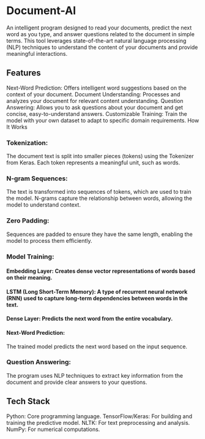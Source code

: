 # Document-AI
An intelligent program designed to read your documents, predict the next word as you type, and answer questions related to the document in simple terms. This tool leverages state-of-the-art natural language processing (NLP) techniques to understand the content of your documents and provide meaningful interactions.

## Features
Next-Word Prediction: Offers intelligent word suggestions based on the context of your document.
Document Understanding: Processes and analyzes your document for relevant content understanding.
Question Answering: Allows you to ask questions about your document and get concise, easy-to-understand answers.
Customizable Training: Train the model with your own dataset to adapt to specific domain requirements.
How It Works
### Tokenization:
The document text is split into smaller pieces (tokens) using the Tokenizer from Keras. Each token represents a meaningful unit, such as words.

### N-gram Sequences:
The text is transformed into sequences of tokens, which are used to train the model. N-grams capture the relationship between words, allowing the model to understand context.

### Zero Padding:
Sequences are padded to ensure they have the same length, enabling the model to process them efficiently.

### Model Training:

#### Embedding Layer: Creates dense vector representations of words based on their meaning.
#### LSTM (Long Short-Term Memory): A type of recurrent neural network (RNN) used to capture long-term dependencies between words in the text.
#### Dense Layer: Predicts the next word from the entire vocabulary.
#### Next-Word Prediction:
The trained model predicts the next word based on the input sequence.

### Question Answering:
The program uses NLP techniques to extract key information from the document and provide clear answers to your questions.

## Tech Stack
Python: Core programming language.
TensorFlow/Keras: For building and training the predictive model.
NLTK: For text preprocessing and analysis.
NumPy: For numerical computations.

